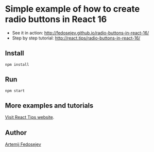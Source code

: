 # Simple example of how to create radio buttons in React 16

- See it in action: http://fedosejev.github.io/radio-buttons-in-react-16/
- Step by step tutorial: http://react.tips/radio-buttons-in-react-16/

## Install

`npm install`

## Run

`npm start`

## More examples and tutorials

[Visit React Tips website](http://react.tips).

## Author

[Artemij Fedosejev](http://artemij.com)
